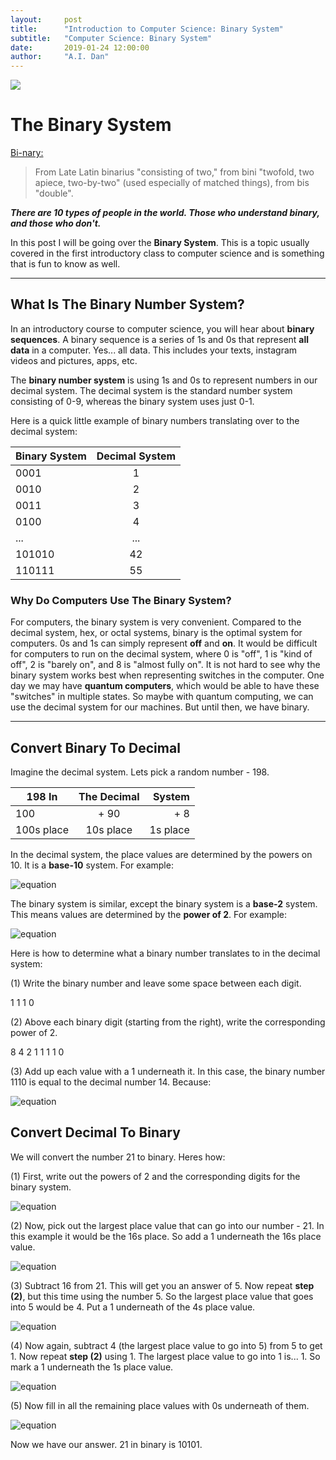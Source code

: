 ```yaml
---
layout:     post
title:      "Introduction to Computer Science: Binary System"
subtitle:   "Computer Science: Binary System"
date:       2019-01-24 12:00:00
author:     "A.I. Dan"
---
```

<img src='https://github.com/A-I-dan/blog/blob/master/images/binary-1695478_1920.jpg?raw=true'>

# The Binary System

[Bi-nary:](https://www.etymonline.com/word/binary)
>From Late Latin binarius "consisting of two," from bini "twofold, two apiece, two-by-two" (used especially of matched things), from bis "double".


<b><i>There are 10 types of people in the world. Those who understand binary, and those who don't.</i></b>

In this post I will be going over the <b>Binary System</b>. This is a topic usually covered in the first introductory class to computer science and is something that is fun to know as well.

<hr>

## What Is The Binary Number System?

In an introductory course to computer science, you will hear about <b>binary sequences</b>. A binary sequence is a series of 1s and 0s that represent <b>all data</b> in a computer. Yes... all data. This includes your texts, instagram videos and pictures, apps, etc.

The <b>binary number system</b> is using 1s and 0s to represent numbers in our decimal system. The decimal system is the standard number system consisting of 0-9, whereas the binary system uses just 0-1.

Here is a quick little example of binary numbers translating over to the decimal system:

| Binary System | Decimal    System |
| ------------- |:-----------------:|
| 0001          |         1         |
| 0010          |         2         |
| 0011          |         3         |
| 0100          |         4         |
| ...           |        ...        |
| 101010        |        42         |
| 110111        |        55         |

### Why Do Computers Use The Binary System?

For computers, the binary system is very convenient. Compared to the decimal system, hex, or octal systems, binary is the optimal system for computers. 0s and 1s can simply represent <b>off</b> and <b>on</b>. It would be difficult for computers to run on the decimal system, where 0 is "off", 1 is "kind of off", 2 is "barely on", and 8 is "almost fully on". It is not hard to see why the binary system works best when representing switches in the computer. One day we may have <b>quantum computers</b>, which would be able to have these "switches" in multiple states. So maybe with quantum computing, we can use the decimal system for our machines. But until then, we have binary.

<hr>

## Convert Binary To Decimal

Imagine the decimal system. Lets pick a random number - 198.

| 198 In     | The  Decimal |   System |
| ---------- |:------------:| --------:|
| 100        |     + 90     |      + 8 |
| 100s place |  10s place   | 1s place |

In the decimal system, the place values are determined by the powers on 10. It is a <b>base-10</b> system. For example:

![equation](http://mathurl.com/render.cgi?10%5E0%20-%2010%5E1%20-%2010%5E2%20-%2010%5E3%2C%20etc%0A%0A1s%20%20-%2010s%20-%20100s%20-%201000s%2C%20etc%5Cnocache)

The binary system is similar, except the binary system is a <b>base-2</b> system. This means values are determined by the <b>power of 2</b>. For example:

![equation](http://mathurl.com/render.cgi?2%5E0%20-%202%5E1%20-%202%5E2%20-%202%5E3%20-%202%5E4%20-%202%5E5%0A%0A1s%20%20-%202s%20-%204s%20-%208s%20-%2016s%20-%2032s%5Cnocache)

Here is how to determine what a binary number translates to in the decimal system:

(1) Write the binary number and leave some space between each digit.

1  1  1  0

(2) Above each binary digit (starting from the right), write the corresponding power of 2.

8  4  2  1
1  1  1  0

(3) Add up each value with a 1 underneath it. In this case, the binary number 1110 is equal to the decimal number 14. Because:

![equation](http://mathurl.com/render.cgi?2%5E3%2C%202%5E2%2C%202%5E1%2C%202%5E0%0A%0A1%20-%201%20-%201%20-%200%0A%0A8+%204+2+%200%20%20%3D%2014%0A%5Cnocache)

## Convert Decimal To Binary

We will convert the number 21 to binary. Heres how:

(1) First, write out the powers of 2 and the corresponding digits for the binary system.

![equation](http://mathurl.com/render.cgi?%5Ctextmode%202%5E4%2C%202%5E3%2C%202%5E2%2C%202%5E1%2C%202%5E0%0A%0A16s%2C8s%2C4s%2C2s%2C1s%5Cnocache)

(2) Now, pick out the largest place value that can go into our number - 21. In this example it would be the 16s place. So add a 1 underneath the 16s place value.

![equation](http://mathurl.com/render.cgi?%5Ctextmode%202%5E4%2C%202%5E3%2C%202%5E2%2C%202%5E1%2C%202%5E0%0A%0A16s%2C8s%2C4s%2C2s%2C1s%0A%0A1%5Cnocache)

(3) Subtract 16 from 21. This will get you an answer of 5. Now repeat <b>step (2)</b>, but this time using the number 5. So the largest place value that goes into 5 would be 4. Put a 1 underneath of the 4s place value.

![equation](http://mathurl.com/render.cgi?%5Ctextmode%202%5E4%2C%202%5E3%2C%202%5E2%2C%202%5E1%2C%202%5E0%0A%0A16s%2C8s%2C4s%2C2s%2C1s%0A%0A1%20-%20-%20-%201%20-%20-%20-%20-%5Cnocache)

(4) Now again, subtract 4 (the largest place value to go into 5) from 5 to get 1. Now repeat <b>step (2)</b> using 1. The largest place value to go into 1 is... 1. So mark a 1 underneath the 1s place value.

![equation](http://mathurl.com/render.cgi?%5Ctextmode%202%5E4%2C%202%5E3%2C%202%5E2%2C%202%5E1%2C%202%5E0%0A%0A16s%2C8s%2C4s%2C2s%2C1s%0A%0A1%20-%20-%20-%201%20-%20-%20-1%5Cnocache)

(5) Now fill in all the remaining place values with 0s underneath of them.

![equation](http://mathurl.com/render.cgi?%5Ctextmode%202%5E4%2C%202%5E3%2C%202%5E2%2C%202%5E1%2C%202%5E0%0A%0A16s%2C8s%2C4s%2C2s%2C1s%0A%0A1%20-%200%20-%201%20-0%20-1%5Cnocache)

Now we have our answer. 21 in binary is 10101.
